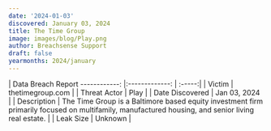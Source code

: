 ```yaml
---
date: '2024-01-03'
discovered: January 03, 2024
title: The Time Group
image: images/blog/Play.png
author: Breachsense Support
draft: false
yearmonths: 2024/january
---
```



| Data Breach Report
------------:     |:-------------:    | :-----:|
| Victim      | thetimegroup.com      | 
| Threat Actor      | Play      | 
| Date Discovered      | Jan 03, 2024      | 
| Description      | The Time Group is a Baltimore based equity investment firm primarily focused on multifamily, manufactured housing, and senior living real estate.      | 
| Leak Size      | Unknown      | 

